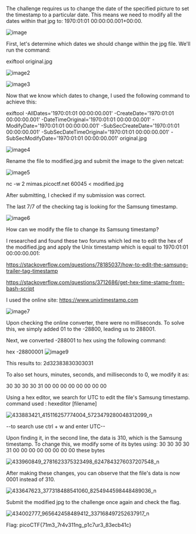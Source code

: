 The challenge requires us to change the date of the specified picture to set the timestamp to a particular date. This means we need to modify all the dates within that jpg to: 1970:01:01 00:00:00.001+00:00.

![image](https://github.com/Chiv4lrian/picoCTF-2024/assets/153472003/6ce00db1-76b6-437c-8668-a993d3a5cce0)

First, let's determine which dates we should change within the jpg file. We'll run the command:

exiftool original.jpg

![image2](https://github.com/Chiv4lrian/picoCTF-2024/assets/153472003/97deac1e-cf46-49e9-88e3-04efafbaa384)

![image3](https://github.com/Chiv4lrian/picoCTF-2024/assets/153472003/9be26126-0140-4a6b-81c9-41cd282ec7d9)

Now that we know which dates to change, I used the following command to achieve this:

exiftool -AllDates='1970:01:01 00:00:00.001' -CreateDate='1970:01:01 00:00:00.001' -DateTimeOriginal='1970:01:01 00:00:00.001' -ModifyDate='1970:01:01 00:00:00.001' -SubSecCreateDate='1970:01:01 00:00:00.001' -SubSecDateTimeOriginal='1970:01:01 00:00:00.001' -SubSecModifyDate='1970:01:01 00:00:00.001' original.jpg

![image4](https://github.com/Chiv4lrian/picoCTF-2024/assets/153472003/205d5628-4b9b-4d39-9592-ee0abd591a16)

Rename the file to modified.jpg and submit the image to the given netcat:

![image5](https://github.com/Chiv4lrian/picoCTF-2024/assets/153472003/362fad9e-2c78-4121-9db7-fe4355bb064a)

nc -w 2 mimas.picoctf.net 60045 < modified.jpg

After submitting, I checked if my submission was correct.

The last 7/7 of the checking tag is looking for the Samsung timestamp.

![image6](https://github.com/Chiv4lrian/picoCTF-2024/assets/153472003/f195f516-b341-412b-bee4-d17ee5236eca)

How can we modify the file to change its Samsung timestamp?

I researched and found these two forums which led me to edit the hex of the modified.jpg and apply the Unix timestamp which is equal to 1970:01:01 00:00:00.001:

https://stackoverflow.com/questions/78185037/how-to-edit-the-samsung-trailer-tag-timestamp

https://stackoverflow.com/questions/3712686/get-hex-time-stamp-from-bash-script

I used the online site: https://www.unixtimestamp.com

![image7](https://github.com/Chiv4lrian/picoCTF-2024/assets/153472003/83f0a666-834b-4d34-a64f-1f0782c61b5d)

Upon checking the online converter, there were no milliseconds. To solve this, we simply added 01 to the -28800, leading us to 288001.

Next, we converted -288001 to hex using the following command:

hex -28800001
![image9](https://github.com/Chiv4lrian/picoCTF-2024/assets/153472003/d3ce80fe-f77c-440a-af9a-50b88e9165d2)

This results to: 2d32383830303031

To also set hours, minutes, seconds, and milliseconds to 0, we modify it as:

30 30 30 30 31 00 00 00 00 00 00 00 00

Using a hex editor, we search for UTC to edit the file's Samsung timestamp.
command used : hexeditor [filename]

![433883421_415116257774004_5723479280048312099_n](https://github.com/Chiv4lrian/picoCTF-2024/assets/153472003/22e13216-361d-4ea9-b49f-b0b44e1e3ac8)

--to search use ctrl + w and enter UTC--

Upon finding it, in the second line, the data is 310, which is the Samsung timestamp. To change this, we modify some of its bytes using: 30 30 30 30 31 00 00 00 00 00 00 00 00 these bytes

![433960849_2781623375323498_6247843276037207548_n](https://github.com/Chiv4lrian/picoCTF-2024/assets/153472003/1e0c0fdc-ba4f-414c-8190-69abd52b5c72)

After making these changes, you can observe that the file's data is now 0001 instead of 310.

![433647623_377318488541060_8254944598448489036_n](https://github.com/Chiv4lrian/picoCTF-2024/assets/153472003/4d7c6acd-d69a-4d9c-986f-f6ef3b61dd10)

Submit the modified jpg to the challenge once again and check the flag.

![434002777_965642458489412_337168497252637917_n](https://github.com/Chiv4lrian/picoCTF-2024/assets/153472003/f3d97903-5cb2-4306-b7ee-0825daa963f9)

Flag: picoCTF{71m3_7r4v311ng_p1c7ur3_83ecb41c}
